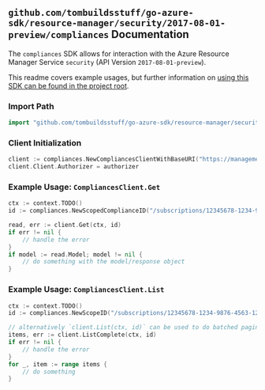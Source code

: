 
## `github.com/tombuildsstuff/go-azure-sdk/resource-manager/security/2017-08-01-preview/compliances` Documentation

The `compliances` SDK allows for interaction with the Azure Resource Manager Service `security` (API Version `2017-08-01-preview`).

This readme covers example usages, but further information on [using this SDK can be found in the project root](https://github.com/tombuildsstuff/go-azure-sdk/tree/main/docs).

### Import Path

```go
import "github.com/tombuildsstuff/go-azure-sdk/resource-manager/security/2017-08-01-preview/compliances"
```


### Client Initialization

```go
client := compliances.NewCompliancesClientWithBaseURI("https://management.azure.com")
client.Client.Authorizer = authorizer
```


### Example Usage: `CompliancesClient.Get`

```go
ctx := context.TODO()
id := compliances.NewScopedComplianceID("/subscriptions/12345678-1234-9876-4563-123456789012/resourceGroups/some-resource-group", "complianceValue")

read, err := client.Get(ctx, id)
if err != nil {
	// handle the error
}
if model := read.Model; model != nil {
	// do something with the model/response object
}
```


### Example Usage: `CompliancesClient.List`

```go
ctx := context.TODO()
id := compliances.NewScopeID("/subscriptions/12345678-1234-9876-4563-123456789012/resourceGroups/some-resource-group")

// alternatively `client.List(ctx, id)` can be used to do batched pagination
items, err := client.ListComplete(ctx, id)
if err != nil {
	// handle the error
}
for _, item := range items {
	// do something
}
```
